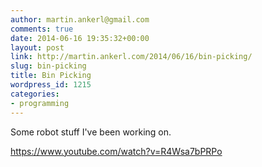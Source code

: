 ```yaml
---
author: martin.ankerl@gmail.com
comments: true
date: 2014-06-16 19:35:32+00:00
layout: post
link: http://martin.ankerl.com/2014/06/16/bin-picking/
slug: bin-picking
title: Bin Picking
wordpress_id: 1215
categories:
- programming
---
```


Some robot stuff I've been working on.

https://www.youtube.com/watch?v=R4Wsa7bPRPo
